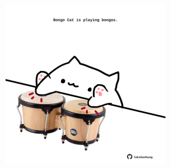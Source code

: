 <!-- built at 14/07/2021, 07:01:29 UTC -->
<p align="center">
  <img width="500" height="500" src="./ReadmeImage.svg">
</p>
